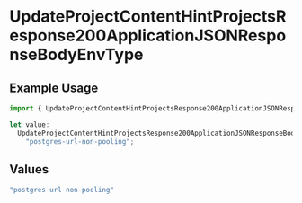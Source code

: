 # UpdateProjectContentHintProjectsResponse200ApplicationJSONResponseBodyEnvType

## Example Usage

```typescript
import { UpdateProjectContentHintProjectsResponse200ApplicationJSONResponseBodyEnvType } from "@vercel/sdk/models/updateprojectop.js";

let value:
  UpdateProjectContentHintProjectsResponse200ApplicationJSONResponseBodyEnvType =
    "postgres-url-non-pooling";
```

## Values

```typescript
"postgres-url-non-pooling"
```